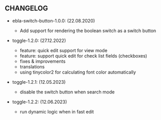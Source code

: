 ## CHANGELOG

<font class="changelog">

+ ebla-switch-button-1.0.0: (22.08.2020)
    - Add support for rendering the boolean switch as a switch button

+ toggle-1.2.0: (27.12.2022)
    - feature: quick edit support for view mode
    - feature: support quick edit for check list fields (checkboxes)
    - fixes & improvements
    - translations
    - using tinycolor2 for calculating font color automatically

+ toggle-1.2.1: (12.05.2023)
    - disable the switch button when search mode

+ toggle-1.2.2: (12.06.2023)
    - run dynamic logic  when in fast edit
    
</font>